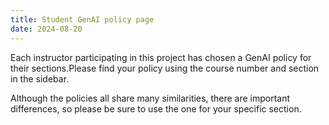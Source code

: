 ```yaml
---
title: Student GenAI policy page
date: 2024-08-20
---
```


Each instructor participating in this project has chosen a GenAI policy for their sections.Please find your policy using the course number and section in the sidebar.

Although the policies all share many similarities, there are important differences, so please be sure to use the one for your specific section.
